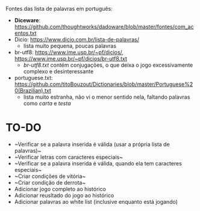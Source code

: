 Fontes das lista de palavras em português:
- **Diceware**: https://github.com/thoughtworks/dadoware/blob/master/fontes/com_acentos.txt
- Dicio: https://www.dicio.com.br/lista-de-palavras/
    - lista muito pequena, poucas palavras
- br-utf8: https://www.ime.usp.br/~pf/dicios/, https://www.ime.usp.br/~pf/dicios/br-utf8.txt
    - _br-utf8.txt_ contém conjugações, o que deixa o jogo excessivamente complexo e desinteressante
- portuguese.txt: https://github.com/titoBouzout/Dictionaries/blob/master/Portuguese%20(Brazilian).txt
    - lista muito estranha, não vi o menor sentido nela, faltando palavras como _carta_ e _testa_



# TO-DO
- ~Verificar se a palavra inserida é válida (usar a própria lista de palavras)~
- ~Verificar letras com caracteres especiais~
- ~Verificar se a palavra inserida é válida, quando ela tem caracteres especiais~
- ~Criar condições de vitória~
- ~Criar condição de derrota~
- Adicionar jogo completo ao histórico
- Adicionar reusltado do jogo ao histórico
- Adicionar palavras ao white list (inclusive enquanto está jogando)